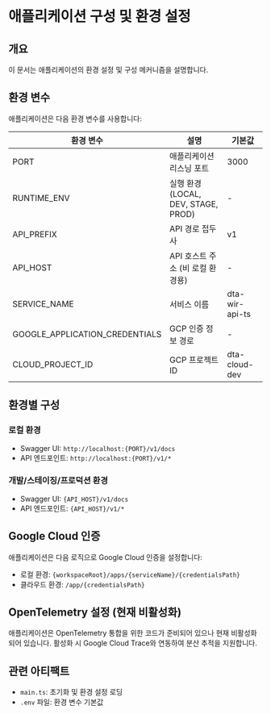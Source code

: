 # 애플리케이션 구성 및 환경 설정

## 개요
이 문서는 애플리케이션의 환경 설정 및 구성 메커니즘을 설명합니다.

## 환경 변수

애플리케이션은 다음 환경 변수를 사용합니다:

| 환경 변수 | 설명 | 기본값 |
|----------|------|--------|
| PORT | 애플리케이션 리스닝 포트 | 3000 |
| RUNTIME_ENV | 실행 환경 (LOCAL, DEV, STAGE, PROD) | - |
| API_PREFIX | API 경로 접두사 | v1 |
| API_HOST | API 호스트 주소 (비 로컬 환경용) | - |
| SERVICE_NAME | 서비스 이름 | dta-wir-api-ts |
| GOOGLE_APPLICATION_CREDENTIALS | GCP 인증 정보 경로 | - |
| CLOUD_PROJECT_ID | GCP 프로젝트 ID | dta-cloud-dev |

## 환경별 구성

### 로컬 환경
- Swagger UI: `http://localhost:{PORT}/v1/docs`
- API 엔드포인트: `http://localhost:{PORT}/v1/*`

### 개발/스테이징/프로덕션 환경
- Swagger UI: `{API_HOST}/v1/docs`
- API 엔드포인트: `{API_HOST}/v1/*`

## Google Cloud 인증

애플리케이션은 다음 로직으로 Google Cloud 인증을 설정합니다:

- 로컬 환경: `{workspaceRoot}/apps/{serviceName}/{credentialsPath}`
- 클라우드 환경: `/app/{credentialsPath}`

## OpenTelemetry 설정 (현재 비활성화)

애플리케이션은 OpenTelemetry 통합을 위한 코드가 준비되어 있으나 현재 비활성화되어 있습니다. 
활성화 시 Google Cloud Trace와 연동하여 분산 추적을 지원합니다.

## 관련 아티팩트

- `main.ts`: 초기화 및 환경 설정 로딩
- `.env` 파일: 환경 변수 기본값